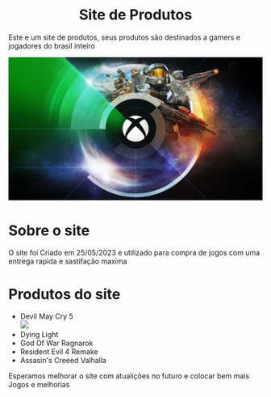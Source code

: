 <h1 align = "center">Site de Produtos</h1>
<p>Este e um site de produtos, seus produtos são destinados a gamers e jogadores do brasil inteiro</p>
<img src = "imagens/fundo.jpg">
<h1>Sobre o site</h1>
<p>O site foi Criado em 25/05/2023 e utilizado para compra de jogos com uma entrega rapida e sastifação maxima</p>

<h1>Produtos do site</h1>
<ul>
  <li>Devil May Cry 5</li>
  <img src="imagens/">
  <li>Dying Light</li>
  <li>God Of War Ragnarok</li>
  <li>Resident Evil 4 Remake</li>
  <li>Assasin's Creeed Valhalla</li>
</ul>
<p>Esperamos melhorar o site com atualições no futuro e colocar bem mais Jogos e melhorias</p>

<h1></h1>



